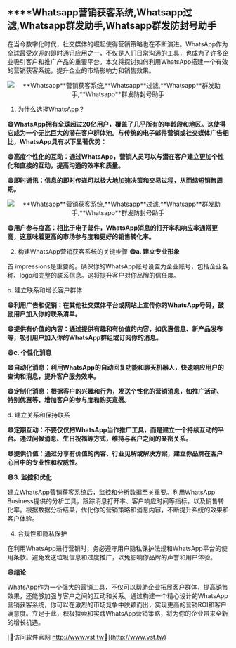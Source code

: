 ## ****Whatsapp**营销获客系统,**Whatsapp**过滤,**Whatsapp**群发助手,**Whatsapp**群发防封号助手**

在当今数字化时代，社交媒体的崛起使得营销策略也在不断演进。WhatsApp作为全球最受欢迎的即时通讯应用之一，不仅是人们日常沟通的工具，也成为了许多企业吸引客户和推广产品的重要平台。本文将探讨如何利用WhatsApp搭建一个有效的营销获客系统，提升企业的市场影响力和销售效果。

 <center><img src="https://vst.tw/MP4/tuiguang/png/0.png" alt="**Whatsapp**营销获客系统,**Whatsapp**过滤,**Whatsapp**群发助手,**Whatsapp**群发防封号助手"></center>

1. 为什么选择WhatsApp？

**😄WhatsApp拥有全球超过20亿用户，覆盖了几乎所有的年龄段和地区。这使得它成为一个无比巨大的潜在客户群体池。与传统的电子邮件营销或社交媒体广告相比，WhatsApp具有以下显著优势：**

**😄高度个性化的互动：通过WhatsApp，营销人员可以与潜在客户建立更加个性化和直接的互动，提高沟通的效率和质量。**

**😄即时通讯：信息的即时传递可以极大地加速决策和交易过程，从而缩短销售周期。**

 <center><img src="https://vst.tw/MP4/tuiguang/png/2.png" alt="**Whatsapp**营销获客系统,**Whatsapp**过滤,**Whatsapp**群发助手,**Whatsapp**群发防封号助手"></center>

**😄用户参与度高：相比于电子邮件，WhatsApp消息的打开率和响应率通常更高，这意味着更高的市场参与度和更好的销售转化率。**

2. 构建WhatsApp营销获客系统的关键步骤
**😄a. 建立专业形象**

首 impressions是重要的。确保你的WhatsApp账号设置为企业账号，包括企业名称、logo和完整的联系信息。这将提升客户对你品牌的信任度。

b. 建立联系和增长客户群体

**😄利用广告和促销：在其他社交媒体平台或网站上宣传你的WhatsApp号码，鼓励用户加入你的联系清单。**

**😄提供有价值的内容：通过提供有趣和有价值的内容，如优惠信息、新产品发布等，吸引用户加入你的WhatsApp群组或订阅你的消息。**

**😄c. 个性化消息**

**😄自动化消息：利用WhatsApp的自动回复功能和聊天机器人，快速响应用户的查询和消息，提升客户服务效率。**

**😄定制化消息：根据客户的兴趣和行为，发送个性化的营销消息，如推广活动、特别优惠等，增加客户的参与度和购买意愿。**

d. 建立关系和保持联系

**😄定期互动：不要仅仅把WhatsApp当作推广工具，而是建立一个持续互动的平台。通过问候消息、生日祝福等方式，维持与客户之间的亲密关系。**

**😄提供价值：通过分享有价值的内容、行业见解或解决方案，建立你品牌在客户心目中的专业性和权威性。**

**😄3. 监控和优化**

建立WhatsApp营销获客系统后，监控和分析数据至关重要。利用WhatsApp Business提供的分析工具，跟踪消息打开率、客户响应时间等指标，以及销售转化率。根据数据分析结果，优化你的营销策略和消息内容，不断提升系统的效果和客户体验。

4. 合规性和隐私保护

在利用WhatsApp进行营销时，务必遵守用户隐私保护法规和WhatsApp平台的使用条款。避免发送垃圾信息和过度推广，以免影响你品牌的声誉和用户体验。

**😄结论**

WhatsApp作为一个强大的营销工具，不仅可以帮助企业拓展客户群体，提高销售效果，还能够加强与客户之间的互动和关系。通过构建一个精心设计的WhatsApp营销获客系统，你可以在激烈的市场竞争中脱颖而出，实现更高的营销ROI和客户满意度。立足于此，积极探索和实践WhatsApp营销策略，将为你的企业带来全新的增长机遇。


[👻访问软件官网 http://www.vst.tw👻](http://www.vst.tw)
